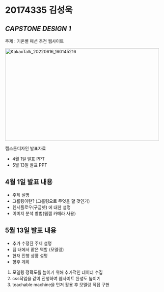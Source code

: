 # 20174335 김성욱
  
## _CAPSTONE DESIGN 1_


주제 : 기온별 패션 추천 웹사이트

<img width="501" alt="KakaoTalk_20220616_160145216" src="https://user-images.githubusercontent.com/96335258/174012246-9188539f-2ebc-448a-93a4-9b0422f6a4e0.png"
     width = "300" height = "300"/>


캡스톤디자인 발표자료 

- 4월 1일 발표 PPT
- 5월 13일 발표 PPT

## 4월 1일 발표 내용

- 주제 설명
- 크롤링이란? (크롤링으로 무엇을 할 것인가)
- 텐서플로우(구글넷) 에 대한 설명
- 이미지 분석 방법(웹캠 카메라 사용)


## 5월 13일 발표 내용


- 추가 수정된 주제 설명
- 팀 내에서 맡은 역할 (모델링)
- 현재 진행 상황 설명
- 향후 계획
 1. 모델링 정확도를 높이기 위해 추가적인 데이터 수집
 2. css작업을 같이 진행하여 웹사이트 완성도 높이기
 3. teachable machine을 먼저 활용 후 모델링 직접 구현












